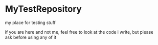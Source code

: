 # MyTestRepository
my place for testing stuff

if you are here and not me,
feel free to look at the code i write, but please ask before using any of it
